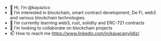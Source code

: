 - 👋 Hi, I’m @kayazico
- 👀 I’m interested in blockchain, smart contract development, De Fi, web3 and various blockchain technologies.
- 🌱 I’m currently learning web3, rust, solidity and ERC-721 contracts
- 💞️ I’m looking to collaborate on blockchain projects
- 📫 How to reach me https://www.linkedin.com/in/kayacanyildiz/

<!---
kayazico/kayazico is a ✨ special ✨ repository because its `README.md` (this file) appears on your GitHub profile.
You can click the Preview link to take a look at your changes.
--->
